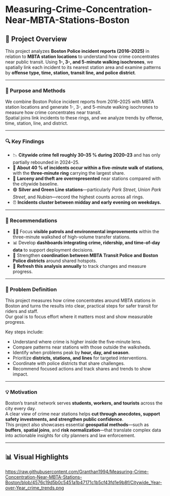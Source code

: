 # Measuring-Crime-Concentration-Near-MBTA-Stations-Boston
## 🧭 Project Overview

This project analyzes **Boston Police incident reports (2016–2025)** in relation to **MBTA station locations** to understand how crime concentrates near public transit. Using **1-, 3-, and 5-minute walking isochrones**, we spatially link each incident to its nearest station area and examine patterns by **offense type, time, station, transit line, and police district**.

---

### 🎯 Purpose and Methods
We combine Boston Police incident reports from 2016–2025 with MBTA station locations and generate 1-, 3-, and 5-minute walking isochrones to measure how crime concentrates near transit.  
Spatial joins link incidents to these rings, and we analyze trends by offense, time, station, line, and district.

---

### 🔍 Key Findings
- 📉 **Citywide crime fell roughly 30–35 % during 2020–23** and has only partially rebounded in 2024–25.  
- 🚉 **About 40 % of incidents occur within a five-minute walk of stations**, with the **three-minute ring** carrying the largest share.  
- 💼 **Larceny and theft are overrepresented** near stations compared with the citywide baseline.  
- 🟢 **Silver and Green Line stations**—particularly *Park Street*, *Union Park Street*, and *Nubian*—record the highest counts across all rings.  
- ⏰ **Incidents cluster between midday and early evening on weekdays.**

---

### 🧩 Recommendations
- 👮‍♂️ Focus **visible patrols and environmental improvements** within the three-minute walkshed of high-volume transfer stations.  
- 📊 Develop **dashboards integrating crime, ridership, and time-of-day data** to support deployment decisions.  
- 🤝 Strengthen **coordination between MBTA Transit Police and Boston Police districts** around shared hotspots.  
- 🔁 **Refresh this analysis annually** to track changes and measure progress.

---

### 🧠 Problem Definition
This project measures how crime concentrates around MBTA stations in Boston and turns the results into clear, practical steps for safer transit for riders and staff.  
Our goal is to focus effort where it matters most and show measurable progress.

Key steps include:
- Understand where crime is higher inside the five-minute lens.  
- Compare patterns near stations with those outside the walksheds.  
- Identify when problems peak by **hour, day, and season**.  
- Prioritize **districts, stations, and lines** for targeted interventions.  
- Coordinate with police districts that share challenges.  
- Recommend focused actions and track shares and trends to show impact.

---

### 💡 Motivation
Boston’s transit network serves **students, workers, and tourists** across the city every day.  
A clear view of crime near stations helps **cut through anecdotes, support safety investments, and strengthen public confidence**.  
This project also showcases essential **geospatial methods**—such as **buffers**, **spatial joins**, and **risk normalization**—that translate complex data into actionable insights for city planners and law enforcement.

---
## 📊 Visual Highlights
https://raw.githubusercontent.com/Granthan1994/Measuring-Crime-Concentration-Near-MBTA-Stations-Boston/blob/4576c19d5b0c5451a1b47171c1b5cf43fd1e9b8f/Citywide_Year-over-Year_crime_trends.png

